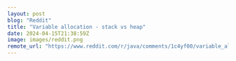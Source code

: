 ```yaml
---
layout: post
blog: "Reddit"
title: "Variable allocation - stack vs heap"
date: 2024-04-15T21:38:59Z
image: images/reddit.png
remote_url: "https://www.reddit.com/r/java/comments/1c4yf00/variable_allocation_stack_vs_heap/"
---
```


